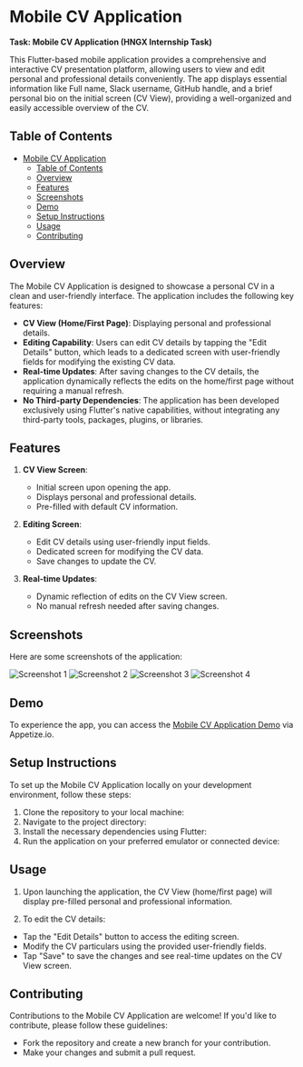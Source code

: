 # Mobile CV Application

**Task: Mobile CV Application (HNGX Internship Task)**

This Flutter-based mobile application provides a comprehensive and interactive CV presentation platform, allowing users to view and edit personal and professional details conveniently. The app displays essential information like Full name, Slack username, GitHub handle, and a brief personal bio on the initial screen (CV View), providing a well-organized and easily accessible overview of the CV.

## Table of Contents

- [Mobile CV Application](#mobile-cv-application)
  - [Table of Contents](#table-of-contents)
  - [Overview](#overview)
  - [Features](#features)
  - [Screenshots](#screenshots)
  - [Demo](#demo)
  - [Setup Instructions](#setup-instructions)
  - [Usage](#usage)
  - [Contributing](#contributing)

## Overview

The Mobile CV Application is designed to showcase a personal CV in a clean and user-friendly interface. The application includes the following key features:

- **CV View (Home/First Page)**: Displaying personal and professional details.
- **Editing Capability**: Users can edit CV details by tapping the "Edit Details" button, which leads to a dedicated screen with user-friendly fields for modifying the existing CV data.
- **Real-time Updates**: After saving changes to the CV details, the application dynamically reflects the edits on the home/first page without requiring a manual refresh.
- **No Third-party Dependencies**: The application has been developed exclusively using Flutter's native capabilities, without integrating any third-party tools, packages, plugins, or libraries.

## Features

1. **CV View Screen**:

   - Initial screen upon opening the app.
   - Displays personal and professional details.
   - Pre-filled with default CV information.

2. **Editing Screen**:

   - Edit CV details using user-friendly input fields.
   - Dedicated screen for modifying the CV data.
   - Save changes to update the CV.

3. **Real-time Updates**:
   - Dynamic reflection of edits on the CV View screen.
   - No manual refresh needed after saving changes.

## Screenshots

Here are some screenshots of the application:

![Screenshot 1](assets/png/screenshot1.PNG)
![Screenshot 2](assets/png/screenshot2.PNG)
![Screenshot 3](assets/png/screenshot3.PNG)
![Screenshot 4](assets/png/screenshot4.PNG)

## Demo

To experience the app, you can access the [Mobile CV Application Demo](https://appetize.io/app/fq4pqmeq3ec2f5ctet3umtf3oe?device=pixel4&osVersion=11.0&scale=75) via Appetize.io.

## Setup Instructions

To set up the Mobile CV Application locally on your development environment, follow these steps:

1. Clone the repository to your local machine:
2. Navigate to the project directory:
3. Install the necessary dependencies using Flutter:
4. Run the application on your preferred emulator or connected device:

## Usage

1. Upon launching the application, the CV View (home/first page) will display pre-filled personal and professional information.

2. To edit the CV details:

- Tap the "Edit Details" button to access the editing screen.
- Modify the CV particulars using the provided user-friendly fields.
- Tap "Save" to save the changes and see real-time updates on the CV View screen.

## Contributing

Contributions to the Mobile CV Application are welcome! If you'd like to contribute, please follow these guidelines:

- Fork the repository and create a new branch for your contribution.
- Make your changes and submit a pull request.
